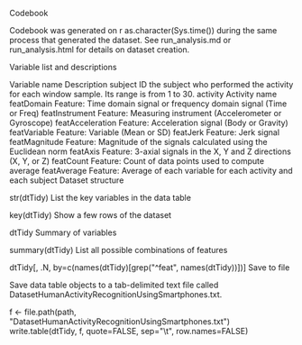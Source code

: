 Codebook

Codebook was generated on r as.character(Sys.time()) during the same process that generated the dataset. See run_analysis.md or run_analysis.html for details on dataset creation.

Variable list and descriptions

Variable name	Description
subject	ID the subject who performed the activity for each window sample. Its range is from 1 to 30.
activity	Activity name
featDomain	Feature: Time domain signal or frequency domain signal (Time or Freq)
featInstrument	Feature: Measuring instrument (Accelerometer or Gyroscope)
featAcceleration	Feature: Acceleration signal (Body or Gravity)
featVariable	Feature: Variable (Mean or SD)
featJerk	Feature: Jerk signal
featMagnitude	Feature: Magnitude of the signals calculated using the Euclidean norm
featAxis	Feature: 3-axial signals in the X, Y and Z directions (X, Y, or Z)
featCount	Feature: Count of data points used to compute average
featAverage	Feature: Average of each variable for each activity and each subject
Dataset structure

str(dtTidy)
List the key variables in the data table

key(dtTidy)
Show a few rows of the dataset

dtTidy
Summary of variables

summary(dtTidy)
List all possible combinations of features

dtTidy[, .N, by=c(names(dtTidy)[grep("^feat", names(dtTidy))])]
Save to file

Save data table objects to a tab-delimited text file called DatasetHumanActivityRecognitionUsingSmartphones.txt.

f <- file.path(path, "DatasetHumanActivityRecognitionUsingSmartphones.txt")
write.table(dtTidy, f, quote=FALSE, sep="\t", row.names=FALSE)
